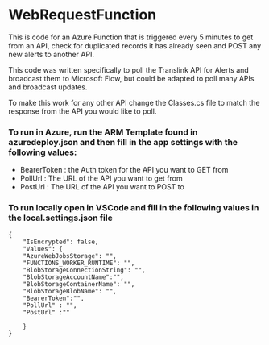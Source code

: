 # WebRequestFunction

This is code for an Azure Function that is triggered every 5 minutes to get from an API, check for duplicated records it has already seen and POST any new alerts to another API.

This code was written specifically to poll the Translink API for Alerts and broadcast them to Microsoft Flow, but could be adapted to poll many APIs and broadcast updates. 

To make this work for any other API change the Classes.cs file to match the response from the API you would like to poll. 

### To run in Azure, run the ARM Template found in azuredeploy.json and then fill in the app settings with the following values:
- BearerToken : the Auth token for the API you want to GET from
- PollUrl : The URL of the API you want to get from
- PostUrl : The URL of the API you want to POST to

### To run locally open in VSCode and fill in the following values in the local.settings.json file 
```
{
    "IsEncrypted": false,
    "Values": {
    "AzureWebJobsStorage": "",
    "FUNCTIONS_WORKER_RUNTIME": "",
    "BlobStorageConnectionString": "",
    "BlobStorageAccountName":"",
    "BlobStorageContainerName": "",
    "BlobStorageBlobName": "",
    "BearerToken":"",
    "PollUrl" : "",
    "PostUrl" :"" 

    }
}
```
